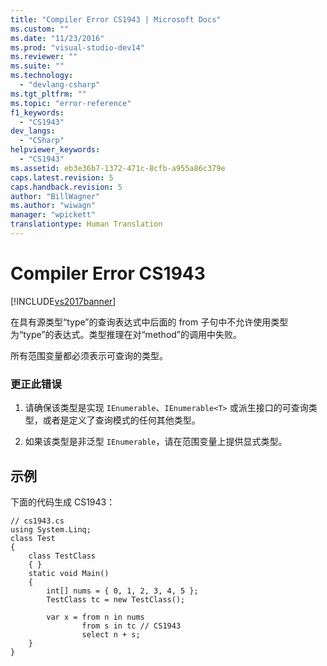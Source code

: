 ```yaml
---
title: "Compiler Error CS1943 | Microsoft Docs"
ms.custom: ""
ms.date: "11/23/2016"
ms.prod: "visual-studio-dev14"
ms.reviewer: ""
ms.suite: ""
ms.technology: 
  - "devlang-csharp"
ms.tgt_pltfrm: ""
ms.topic: "error-reference"
f1_keywords: 
  - "CS1943"
dev_langs: 
  - "CSharp"
helpviewer_keywords: 
  - "CS1943"
ms.assetid: eb3e36b7-1372-471c-8cfb-a955a86c379e
caps.latest.revision: 5
caps.handback.revision: 5
author: "BillWagner"
ms.author: "wiwagn"
manager: "wpickett"
translationtype: Human Translation
---
```

# Compiler Error CS1943
[!INCLUDE[vs2017banner](../../../csharp/includes/vs2017banner.md)]

在具有源类型“type”的查询表达式中后面的 from 子句中不允许使用类型为“type”的表达式。类型推理在对“method”的调用中失败。  
  
 所有范围变量都必须表示可查询的类型。  
  
### 更正此错误  
  
1.  请确保该类型是实现 `IEnumerable`、`IEnumerable<T>` 或派生接口的可查询类型，或者是定义了查询模式的任何其他类型。  
  
2.  如果该类型是非泛型 `IEnumerable`，请在范围变量上提供显式类型。  
  
## 示例  
 下面的代码生成 CS1943：  
  
```  
// cs1943.cs  
using System.Linq;  
class Test  
{  
    class TestClass  
    { }  
    static void Main()  
    {  
        int[] nums = { 0, 1, 2, 3, 4, 5 };  
        TestClass tc = new TestClass();  
  
        var x = from n in nums  
                from s in tc // CS1943  
                select n + s;  
    }  
}  
```
